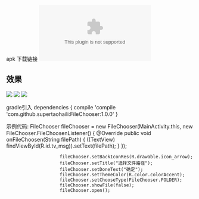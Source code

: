 apk 下载链接
![](https://github.com/supertaohaili/FileChooser/blob/master/app-debug.apk)

## 效果
![](https://github.com/supertaohaili/FileChooser/blob/master/S80110-113111.jpg)
![](https://github.com/supertaohaili/FileChooser/blob/master/S80110-113122.jpg)
![](https://github.com/supertaohaili/FileChooser/blob/master/S80110-113143.jpg)


gradle引入
dependencies {
	        compile 'compile 'com.github.supertaohaili:FileChooser:1.0.0'
	        }

示例代码:
  FileChooser fileChooser = new FileChooser(MainActivity.this, new FileChooser.FileChoosenListener() {
                            @Override
                            public void onFileChoosen(String filePath) {
                                ((TextView) findViewById(R.id.tv_msg)).setText(filePath);
                            }
                        });

                        fileChooser.setBackIconRes(R.drawable.icon_arrow);
                        fileChooser.setTitle("选择文件路径");
                        fileChooser.setDoneText("确定");
                        fileChooser.setThemeColor(R.color.colorAccent);
                        fileChooser.setChooseType(FileChooser.FOLDER);
                        fileChooser.showFile(false);
                        fileChooser.open();
```
